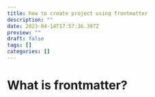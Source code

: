 ```yaml
---
title: how to create project using frontmatter
description: ""
date: 2023-04-14T17:57:36.397Z
preview: ""
draft: false
tags: []
categories: []
---
```


# What is frontmatter?
